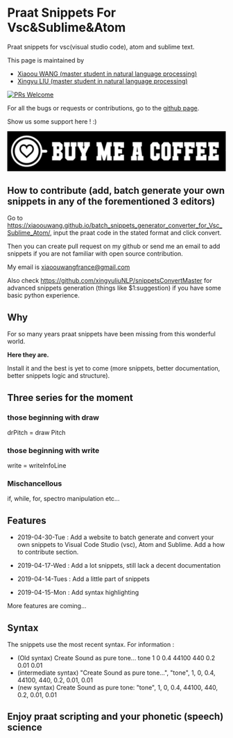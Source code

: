 # Praat Snippets For Vsc&Sublime&Atom

Praat snippets for vsc(visual studio code), atom and sublime text.

This page is maintained by

- [Xiaoou WANG (master student in natural language processing)](http://xiaoouwang.github.io)
- [Xingyu LIU (master student in natural language processing)](https://github.com/xingyuliuNLP)

[![PRs Welcome](https://img.shields.io/badge/PRs-welcome-brightgreen.svg?style=flat-square)](http://makeapullrequest.com)

For all the bugs or requests or contributions, go to the [github page](https://github.com/xiaoouwang/PraatSnippetsForVscSublimeAtom).

Show us some support here ! :)

[![Foo](img/2019-04-30-14-40-25.png)](https://www.paypal.com/pools/c/8el5OFsb8R)

## How to contribute (add, batch generate your own snippets in any of the forementioned 3 editors)

Go to https://xiaoouwang.github.io/batch_snippets_generator_converter_for_Vsc_Sublime_Atom/, input the praat code in the stated format and click convert.

Then you can create pull request on my github or send me an email to add snippets if you are not familiar with open source contribution.

My email is xiaoouwangfrance@gmail.com

Also check https://github.com/xingyuliuNLP/snippetsConvertMaster for advanced snippets generation (things like $1:suggestion) if you have some basic python experience.

## Why

For so many years praat snippets have been missing from this wonderful world.

**Here they are.**

Install it and the best is yet to come (more snippets, better documentation, better snippets logic and structure).

## Three series for the moment

### those beginning with draw

drPitch = draw Pitch

### those beginning with write

write = writeInfoLine

### Mischancellous

if, while, for, spectro manipulation etc...

## Features

- 2019-04-30-Tue : Add a website to batch generate and convert your own snippets to Visual Code Studio (vsc), Atom and Sublime. Add a how to contribute section.

- 2019-04-17-Wed : Add a lot snippets, still lack a decent documentation

- 2019-04-14-Tues : Add a little part of snippets

- 2019-04-15-Mon : Add syntax highlighting

More features are coming...

## Syntax

The snippets use the most recent syntax. For information :

- (Old syntax)
  Create Sound as pure tone... tone 1 0 0.4 44100 440 0.2 0.01 0.01
- (intermediate syntax)
  "Create Sound as pure tone...", "tone", 1, 0, 0.4, 44100, 440, 0.2, 0.01, 0.01
- (new syntax)
  Create Sound as pure tone: "tone", 1, 0, 0.4, 44100, 440, 0.2, 0.01, 0.01

## Enjoy praat scripting and your phonetic (speech) science
